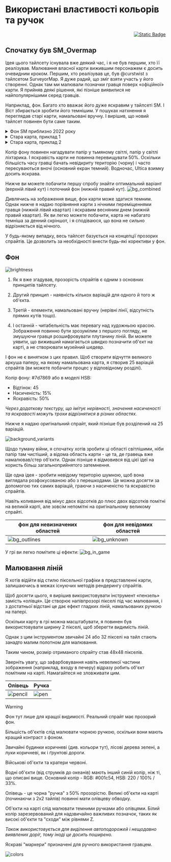 # Використані властивості кольорів та ручок

<p align="right"><a href="./colors.md"><img alt="Static Badge" src="https://img.shields.io/badge/lang-EN-yellow"></a></p>

## Спочатку був SM_Overmap

Ідея цього тайлсету існувала вже деякий час, і я не був першим, хто її реалізував. Малювання власної карти вижившим персонажем є досить очевидним кроком. Першим, хто реалізував це, був @curstwist з тайлсетом SurveyorMap. Я дуже радий, що зміг взяти участь у його створенні. Однак там ми малювали позначки гравця поверх «офіційної» карти. Я прийняв деякі рішення, які пізніше виявилися не найпопулярнішими серед гравців.

Наприклад, фон. Багато хто вважає його дуже яскравим у тайлсеті SM. І Віст збирається зробити його темнішим. У пошуках натхнення я переглядав старі карти, намальовані вручну. І вирішив, що новий тайлсет повинен бути саме таким.

<details>
   <summary>Фон SM приблизно 2022 року</summary>

![Скріншот SurveyorMap 2022 року](./images/SM_example.png)

</details>

<details>
   <summary>Стара карта, приклад 1</summary>

![Справжня карта, 1500-1600](./images/old_map1.png)

</details>

<details>
   <summary>Стара карта, приклад 2</summary>

![Справжня карта, 1800-1900](./images/old_map2.png)

</details>

Колір фону повинен нагадувати папір у тьмяному світлі, папір у світлі ліхтарика. І яскравість карти не повинна перевищувати 50%. Оскільки більшість часу гравці бачать невідкриту територію (чорну) і часто пересуваються вночі (основний екран темний). Водночас, Ultica взимку досить яскрава.

Нижче ви можете побачити першу спробу знайти оптимальний варіант (верхній лівий кут) і поточний фон (нижній правий кут).
![bg_combined](./images/backgrounds.png)

Дивлячись на зображення вище, фон карти може здатися темним. Однак нижче я надаю порівняння карти з нічними переміщеннями гравця (нижній лівий квартал) і яскравим весняним днем (нижній правий квартал). Як ви легко можете побачити, карта не набагато темніша за денний скріншот, і я сподіваюся, що вона не сильно відрізняється від нічного.

У будь-якому випадку, весь тайлсет базується на концепції прозорих спрайтів. Це дозволить за необхідності внести будь-які корективи у фон.

## Фон

![brightness](./images/brightness_test.png)

1) Як я вже згадував, прозорість спрайтів є одним з основних принципів тайлсету.

2) Другий принцип - наявність кількох варіацій для одного й того ж об'єкта.

3) Третій - елементи, намальовані вручну (нерівні лінії, відсутність прямих кутів тощо).

4) І останній - читабельність має перевагу над художньою красою. Зображення повинно бути зрозумілим з першого погляду, не змушуючи гравця розшифровувати плутанину ліній. Ви можете уявити, що виживший намагається швидко позначити об'єкт на карті, а не створювати музейний шедевр.

І фон не є винятком з цих правил. Щоб створити відчуття великого аркуша паперу, на якому намальована карта, я створив 25 варіацій спрайтів (ви можете побачити процес у відповідному розділі).

Колір фону: #7d7869 або в моделі HSB:

- Відтінок: 45
- Насиченість: 15%
- Яскравість: 50%

*Через додаткову текстуру, що імітує нерівності, значення насиченості та яскравості можуть трохи відрізнятися в різних областях.*

Нижче я надаю оригінальний спрайт, який пізніше був розділений на 25 варіацій.

![background_variants](./images/bg_variants.png)

Щодо туману війни, я спочатку хотів зробити ці області світлішими, ніби папір там чистіший, а відома область карти - це та, де гравець вже намалював/стер об'єкти. Однак пізніше я відмовився від цієї ідеї на користь більш загальноприйнятого затемнення.

Ще одна ідея - зробити невідому територію шумною, щоб вона виглядала розфокусованою або з перешкодами. Це можна досягти за допомогою тих самих варіацій, граючи з насиченістю та яскравістю спрайтів.

Навіть коливання від мінус двох відсотків до плюс двох відсотків помітні на великій карті, але зовсім непомітні на оригінальному великому спрайті.

| фон для невизначених областей | фон для невідомих областей |
|--------------------------------|------------------------------|
| ![bg_outlines](./images/bg_outlines_variants.png) | ![bg_unknown](./images/bg_unknown_variants.png) |

У грі ви легко помітите ці ефекти:
![bg_in_game](./images/backgrounds_in_game.png)

## Малювання ліній

Я хотів відійти від стилю піксельної графіки в представленні карти, залишаючись в межах існуючих методів рендерингу спрайтів.

Щоб досягти цього, я вирішив використовувати інструмент «пензель» замість «олівця». Це створює напівпрозорі пікселі під час малювання, і з достатньої відстані це дає ефект гладких ліній, намальованих ручкою на папері.

Оскільки карту в грі можна масштабувати, я повинен був використовувати ширину 2 пікселі, щоб зберегти видимість ліній.

Однак з цим інструментом звичайні 24 або 32 пікселі на тайл стають занадто малим полотном для малювання.

Таким чином, розмір отриманого спрайту став 48x48 пікселів.

Зверніть увагу, що зафарбовування навіть невеликої частини зображення (наприклад, входу в печеру) відразу робить об'єкт помітним на карті. Намагайтеся не зловживати цим.

| Олівець | Ручка |
|---------|------|
| ![pencil](./images/cave_pencil.png) | ![pen](./images/cave_pen.png)  |

> [!WARNING]
> Фон тут лише для кращої видимості. Реальний спрайт має прозорий фон.

Більшість об'єктів слід малювати чорною ручкою, оскільки вони мають кращий контраст з фоном.

Звичайні будинки коричневі (див. кольори тут), лісові дерева зелені, а луки коричневі, як і ґрунтові дороги.

Військові об'єкти та кратери червоні.

Водні об'єкти (від струмків до океанів) мають інший синій колір, ніж ті, що описані вище. Основний колір - RGB: #001c54, HSB: 220 / 100% / 33%.

Олівець - це чорна "ручка" з 50% прозорістю. Великі об'єкти на карті (починаючи з 2x2 тайлів) повинні мати олівцеву обводку.

Об'єкти на карті слід малювати темними ручками або олівцями. Білий колір зарезервований для надзвичайно важливих позначок, таких як високі об'єкти та "сходи" між рівнями Z.

*Також використовується для виділення автоподорожей і нещодавно виявлених доріг, тому іноді це досить поширено.*

Яскраві "маркери" призначені для ручного використання гравцем.

![colors](./images/colors.png)
